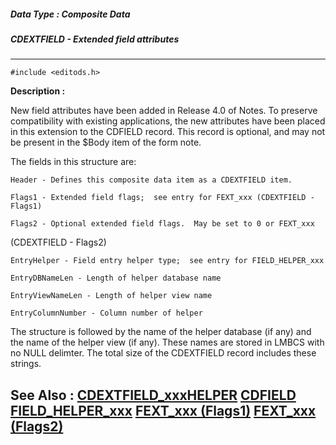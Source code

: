 ##### Data Type : Composite Data
##### CDEXTFIELD - Extended field attributes
---
```
#include <editods.h>
```
**Description :**

New field attributes have been added in Release 4.0 of Notes.  To preserve 
compatibility with existing applications, the new attributes have been placed 
in this extension to the CDFIELD record.  This record is optional, and may not 
be present in the $Body item of the form note.

The fields in this structure are:

    Header - Defines this composite data item as a CDEXTFIELD item.

    Flags1 - Extended field flags;  see entry for FEXT_xxx (CDEXTFIELD - Flags1)

    Flags2 - Optional extended field flags.  May be set to 0 or FEXT_xxx 
(CDEXTFIELD - Flags2)

    EntryHelper - Field entry helper type;  see entry for FIELD_HELPER_xxx

    EntryDBNameLen - Length of helper database name

    EntryViewNameLen - Length of helper view name

    EntryColumnNumber - Column number of helper

The structure is followed by the name of the helper database (if any) and the 
name of the helper view (if any).  These names are stored in LMBCS with no NULL 
delimter.  The total size of the CDEXTFIELD record includes these strings.

**See Also :**
[CDEXTFIELD_xxxHELPER](/reference/Symb/CDEXTFIELD_xxxHELPER)
[CDFIELD](/reference/Data/CDFIELD)
[FIELD_HELPER_xxx](/reference/Symb/FIELD_HELPER_xxx)
[FEXT_xxx (Flags1)](/reference/Symb/FEXT_xxx (Flags1))
[FEXT_xxx (Flags2)](/reference/Symb/FEXT_xxx (Flags2))
---
